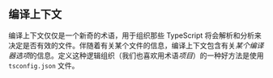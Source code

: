 ## 编译上下文
编译上下文仅仅是一个新奇的术语，用于组织那些 TypeScript 将会解析和分析来决定是否有效的文件。伴随着有关某个文件的信息，编译上下文包含有关*某个编译器选项*的信息。定义这种逻辑组织（我们也喜欢用术语*项目*）的一种好方法是使用 `tsconfig.json` 文件。
